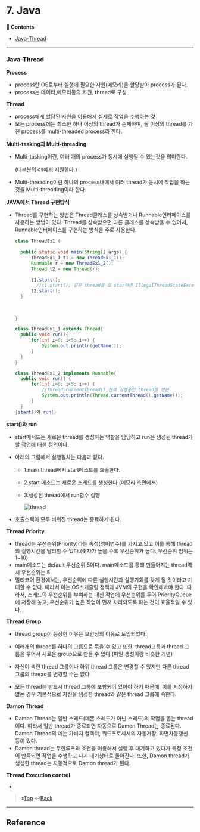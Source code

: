 

# 7. Java

**:book: Contents**

* [Java-Thread](#Java-Thread)

---

### Java-Thread

**Process**

- process란 OS로부터 실행에 필요한 자원(메모리)을 할당받아 process가 된다.
- process는 데이터,메모리등의 자원, thread로 구성



**Thread**

- process에게 할당된 자원을 이용해서 실제로 작업을 수행하는 것
- 모든 process에는 최소한 하나 이상의 thread가 존재하며, 둘 이상의 thread를 가진 process를 
   multi-threaded process라 한다.



**Multi-tasking과 Multi-threading**

- Multi-tasking이란, 여러 개의 process가 동시에 실행될 수 있는것을 의미한다.

  (대부분의 os에서 지원한다.)

- Multi-threading이란 하나의 process내에서 여러 thread가 동시에 작업을 하는것을 Multi-threading이라 한다.



**JAVA에서 Thread 구현방식**

- Thread를 구현하는 방법은 Thread클래스를 상속받거나 Runnable인터페이스를 사용하는 방법이 있다. Thread를 상속받으면 다른 클래스를 상속받을 수 없어서, Runnable인터페이스를 구현하는 방식을 주로 사용한다.

  ```java
  class ThreadEx1 {
  	
  	public static void main(String[] args) {
  		ThreadEx1_1 t1 = new ThreadEx1_1();
  		Runnable r = new ThreadEx1_2();
  		Thread t2 = new Thread(r);
  		
  		t1.start();
          //t1.start(); 같은 thread를 또 star하면 IllegalThreadStateException이 발생
  		t2.start();
  	}
  	
  	
  
  }
  
  class ThreadEx1_1 extends Thread{
  	public void run(){
  		for(int i=0; i<5; i++) {
  			System.out.println(getName());
  		}
  	}
  }
  
  class ThreadEx1_2 implements Runnable{
  	public void run() {
  		for(int i=0; i<5; i++) {
  			//Thread.currentThread() 현재 실행중인 thread를 반환
  			System.out.println(Thread.currentThread().getName());
  		}
  	}
  }start()와 run()
  ```

  

**start()와 run**

  - start메서드는 새로운 thread를 생성하는 역할을 담당하고 run은 생성된 thread가 할 작업에 대한 정의이다.

  - 아래의 그림에서 실행절차는 다음과 같다.

    - 1.main thread에서 start메소드를 호출한다.

    - 2.start 메소드는 새로운 스레드를 생성한다.(메모리 측면에서)

    - 3.생성된 thread에서 run함수 실행

        ![thread](https://encrypted-tbn0.gstatic.com/images?q=tbn:ANd9GcRPeqaGVxISRvIoItsE6ykwxOHiU_OnjH-jyZyOsWIu9a8Y_SlKWA)

      

- 호출스택이 모두 비워진 thread는 종료하게 된다.



**Thread Priority**

- thread는 우선순위(Priority)라는 속성(멤버변수)를 가지고 있고 이를 통해 thread의 실행시간을 달리할 수 있다.(숫자가 높을 수록 우선순위가 높다.,우선순위 범위는 1~10)
- main메소드는 default 우선순위 5이다. main메소드를 통해 만들어지는 thread역시 우선순위는 5
- 멀티코어 환경에서는, 우선순위에 따른 실행시간과 실행기회를 갖게 될 것이라고 기대할 수 없다. 따라서 이는 OS스케쥴링 정책과 JVM의 구현을 확인해봐야 한다. 따라서, 스레드의 우선순위를 부여하는 대신 작업에 우선순위를 두어 PriorityQueue에 저장해 놓고, 우선순위가 높은 작업이 먼저 처리되도록 하는 것이 효율적일 수 있다.



**Thread Group**

- thread group이 등장한 이유는 보안상의 이유로 도입되었다.

- 여러개의 thread를 하나의 그룹으로 묶을 수 있고 또한, thread그룹과 thread 그룹을 묶어서 새로운 group으로 만들 수 있다.(파일 생성이랑 비슷한 개념)
- 자신이 속한 thread 그룹이나 하위 thread 그룹은 변경할 수 있지만 다른 thread 그룹의 thread를 변경할 수는 없다.
- 모든 thread는 반드시 thread 그룹에 포함되어 있어야 하기 때문에, 이를 지정하지 않는 경우 기본적으로 자신을 생성한 thread와 같은 thread 그룹에 속한다.



**Damon Thread**

- Damon Thread는 일반 스레드(데몬 스레드가 아닌 스레드)의 작업을 돕는 thread 이다. 따라서 일반 thread가 종료되면 자동으로 Damon Thread는 종료된다. Damon Thread의 예는 가비지 컬렉터, 워드프로세서의 자동저장, 화면자동갱신 등이 있다.
- Damon thread는 무한루프와 조건을 이용해서 실행 후 대기하고 있다가 특정 조건이 만족되면 작업을 수행하고 다시 대기상태로 돌아간다. 또한, Damon thread가 생성한 thread는 자동적으로 Damon thread가 된다.



**Thread Execution control**

- 

> :arrow_double_up:[Top](#7-java)    :leftwards_arrow_with_hook:[Back](https://github.com/HanHoJung/Java) 

---

## Reference























































